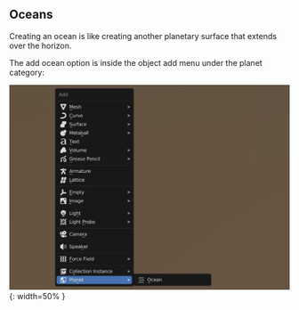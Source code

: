 ## Oceans

Creating an ocean is like creating another planetary surface that extends over the horizon.

The add ocean option is inside the object add menu under the planet category:

![Add Ocean](media/add_ocean.jpg){: width=50% }